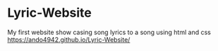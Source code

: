 # Lyric-Website
My first website show casing song lyrics to a song using html and css
https://ando4942.github.io/Lyric-Website/ 
